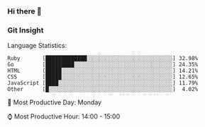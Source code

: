 ### Hi there 👋
<!--START_SECTION:GitInsights-->
### Git Insight

Language Statistics:
```
Ruby       [█████████████░░░░░░░░░░░░░░░░░░░░░░░░░░░] 32.98%
Go         [█████████░░░░░░░░░░░░░░░░░░░░░░░░░░░░░░░] 24.35%
HTML       [█████░░░░░░░░░░░░░░░░░░░░░░░░░░░░░░░░░░░] 14.21%
CSS        [█████░░░░░░░░░░░░░░░░░░░░░░░░░░░░░░░░░░░] 12.65%
JavaScript [████░░░░░░░░░░░░░░░░░░░░░░░░░░░░░░░░░░░░] 11.79%
Other      [█░░░░░░░░░░░░░░░░░░░░░░░░░░░░░░░░░░░░░░░]  4.02%
```

📅 Most Productive Day: Monday

⌚️ Most Productive Hour: 14:00 - 15:00
<!--END_SECTION:GitInsights-->

<!--
**awcodify/awcodify** is a ✨ _special_ ✨ repository because its `README.md` (this file) appears on your GitHub profile.

Here are some ideas to get you started:

- 🔭 I’m currently working on ...
- 🌱 I’m currently learning ...
- 👯 I’m looking to collaborate on ...
- 🤔 I’m looking for help with ...
- 💬 Ask me about ...
- 📫 How to reach me: ...
- 😄 Pronouns: ...
- ⚡ Fun fact: ...
-->

